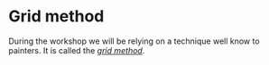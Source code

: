 # Grid method
During the workshop we will be relying on a technique well know to painters. It
is called the [_grid method_](https://www.art-is-fun.com/grid-method).

